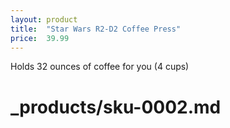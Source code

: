 ```yaml
---
layout: product
title:  "Star Wars R2-D2 Coffee Press"
price:  39.99
---
```


Holds 32 ounces of coffee for you (4 cups)

# _products/sku-0002.md
